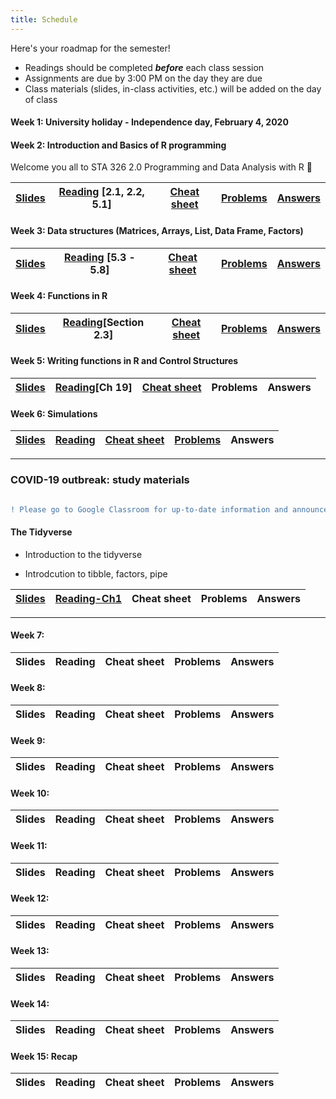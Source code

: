 ```yaml
---
title: Schedule
---
```


Here's your roadmap for the semester!

- <i class="fas fa-book-reader"></i> Readings should be completed ***before*** each class session
- <i class="fas fa-laptop-code"></i> Assignments are due by 3:00 PM on the day they are due
- <i class="fas fa-university"></i></a> Class materials (slides, in-class activities, etc.) will be added on the day of class

#### Week 1: University holiday - Independence day, February 4, 2020

#### Week 2: Introduction and Basics of R programming

Welcome you all to STA 326 2.0 Programming and Data Analysis with R :clap:

|[Slides](/slides/l1.html)    	|  [Reading](https://rstudio-education.github.io/hopr/basics.html) [2.1, 2.2, 5.1]  	|  [Cheat sheet](/cheatsheets/baser.pdf) 	|  [Problems](https://hellor.netlify.com/slides/l1.html#60) 	| [Answers](/answers/Week1Answers.pdf) |
|:-:	|:-:	|:-:	|:-:	|:-:	|


#### Week 3: Data structures (Matrices, Arrays, List, Data Frame, Factors) 

|[Slides](/slides/l2.html) 	|  [Reading](https://rstudio-education.github.io/hopr/r-objects.html#matrices) [5.3 - 5.8]  	|  [Cheat sheet](/cheatsheets/baser.pdf) 	|  [Problems](/problems/problems2.pdf) 	| [Answers](/answers/Week2Answers.pdf)  |
|:-:	|:-:	|:-:	|:-:	|:-:	|

#### Week 4: Functions in R 

|[Slides](/slides/l3.html)    	|  [Reading](https://rstudio-education.github.io/hopr/basics.html#functions)[Section 2.3]    	|  [Cheat sheet](/cheatsheets/baser.pdf) 	|  [Problems](https://hellor.netlify.com/slides/l3.html#63) 	| [Answers](/answers/Week3Answers.pdf) |
|:-:	|:-:	|:-:	|:-:	|:-:	|

#### Week 5: Writing functions in R and Control Structures

|[Slides](/slides/l4.html)    	|  [Reading](https://r4ds.had.co.nz/functions.html)[Ch 19]  	|  [Cheat sheet](/cheatsheets/baser.pdf) 	|  Problems 	| Answers |
|:-:	|:-:	|:-:	|:-:	|:-:	|

#### Week 6: Simulations

|[Slides](/slides/l5.html) |  [Reading](https://rpubs.com/UTSdtay/montyhall)  	|  [Cheat sheet](/cheatsheets/baser.pdf) 	|  [Problems](/slides/Week6problem.pdf) 	| Answers |
|:-:	|:-:	|:-:	|:-:	|:-:	|

----------------------------------------------------------------------------------

### COVID-19 outbreak: study materials

```diff

! Please go to Google Classroom for up-to-date information and announcements.

```

#### The Tidyverse

- Introduction to the tidyverse

- Introdcution to tibble, factors, pipe

|[Slides](/slides/l7_intro_tidyverse.html)    	|  [Reading-Ch1](https://r4ds.had.co.nz/introduction.html)  	|  Cheat sheet 	|  Problems 	| Answers |
|:-:	|:-:	|:-:	|:-:	|:-:	|


---------------------------------------------------------------------------------------------------------

#### Week 7: 


|Slides    	|  Reading  	|  Cheat sheet 	|  Problems 	| Answers |
|:-:	|:-:	|:-:	|:-:	|:-:	|

#### Week 8: 


|Slides    	|  Reading  	|  Cheat sheet 	|  Problems 	| Answers |
|:-:	|:-:	|:-:	|:-:	|:-:	|

#### Week 9:

|Slides    	|  Reading  	|  Cheat sheet 	|  Problems 	| Answers |
|:-:	|:-:	|:-:	|:-:	|:-:	|

#### Week 10: 

|Slides    	|  Reading  	|  Cheat sheet 	|  Problems 	| Answers |
|:-:	|:-:	|:-:	|:-:	|:-:	|

#### Week 11: 

|Slides    	|  Reading  	|  Cheat sheet 	|  Problems 	| Answers |
|:-:	|:-:	|:-:	|:-:	|:-:	|

#### Week 12: 

|Slides    	|  Reading  	|  Cheat sheet 	|  Problems 	| Answers |
|:-:	|:-:	|:-:	|:-:	|:-:	|

#### Week 13: 

|Slides    	|  Reading  	|  Cheat sheet 	|  Problems 	| Answers |
|:-:	|:-:	|:-:	|:-:	|:-:	|


#### Week 14: 

|Slides    	|  Reading  	|  Cheat sheet 	|  Problems 	| Answers |
|:-:	|:-:	|:-:	|:-:	|:-:	|

#### Week 15: Recap

|Slides    	|  Reading  	|  Cheat sheet 	|  Problems 	| Answers |
|:-:	|:-:	|:-:	|:-:	|:-:	|

